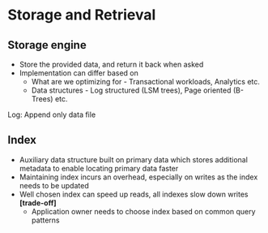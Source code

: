 # Storage and Retrieval

## Storage engine
* Store the provided data, and return it back when asked
* Implementation can differ based on
  * What are we optimizing for - Transactional workloads, Analytics etc.
  * Data structures - Log structured (LSM trees), Page oriented (B-Trees) etc.

Log: Append only data file

## Index
* Auxiliary data structure built on primary data which stores additional metadata to enable locating primary data faster
* Maintaining index incurs an overhead, especially on writes as the index needs to be updated
* Well chosen index can speed up reads, all indexes slow down writes **[trade-off]**
  * Application owner needs to choose index based on common query patterns
